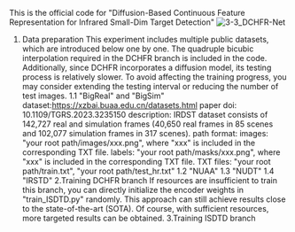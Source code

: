 This is the official code for "Diffusion-Based Continuous Feature Representation for Infrared Small-Dim Target Detection"
![3-3_DCHFR-Net](https://github.com/flyannie/DCFR-Net/assets/162861421/00e27e9f-b37c-4fba-88b7-59b8e4ec9248)

1. Data preparation
This experiment includes multiple public datasets, which are introduced below one by one. The quadruple bicubic interpolation required in the DCHFR branch is included in the code. Additionally, since DCHFR incorporates a diffusion model, its testing process is relatively slower. To avoid affecting the training progress, you may consider extending the testing interval or reducing the number of test images.
1.1 "BigReal" and "BigSim"
dataset:https://xzbai.buaa.edu.cn/datasets.html
paper doi: 10.1109/TGRS.2023.3235150
description: IRDST dataset consists of 142,727 real and simulation frames (40,650 real frames in 85 scenes and 102,077 simulation frames in 317 scenes). 
path format:
images: "your root path/images/xxx.png", where "xxx" is included in the corresponding TXT file.
labels: "your root path/masks/xxx.png", where "xxx" is included in the corresponding TXT file.
TXT files: "your root path/train.txt", "your root path/test_hr.txt"
1.2 "NUAA"
1.3 "NUDT"
1.4 "IRSTD"
2.Training DCHFR branch
If resources are insufficient to train this branch, you can directly initialize the encoder weights in "train_ISDTD.py" randomly. This approach can still achieve results close to the state-of-the-art (SOTA). Of course, with sufficient resources, more targeted results can be obtained.
3.Training ISDTD branch
